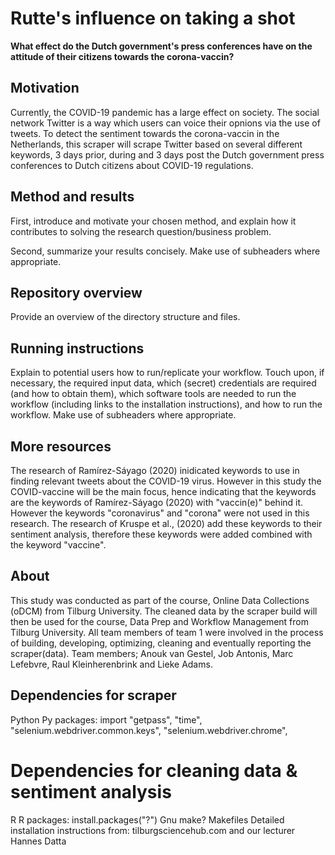 # Rutte's influence on taking a shot

__What effect do the Dutch government's press conferences have on the attitude of their citizens towards the corona-vaccin?__

## Motivation
Currently, the COVID-19 pandemic has a large effect on society. The social network Twitter is a way which users can voice their opnions via the use of tweets. To detect the sentiment towards the corona-vaccin in the Netherlands, this scraper will scrape Twitter based on several different keywords, 3 days prior, during and 3 days post the Dutch government press conferences to Dutch citizens about COVID-19 regulations. 

## Method and results

First, introduce and motivate your chosen method, and explain how it contributes to solving the research question/business problem.

Second, summarize your results concisely. Make use of subheaders where appropriate.

## Repository overview

Provide an overview of the directory structure and files.

## Running instructions

Explain to potential users how to run/replicate your workflow. Touch upon, if necessary, the required input data, which (secret) credentials are required (and how to obtain them), which software tools are needed to run the workflow (including links to the installation instructions), and how to run the workflow. Make use of subheaders where appropriate.

## More resources

The research of Ramírez-Sáyago (2020) inidicated keywords to use in finding relevant tweets about the COVID-19 virus. However in this study the COVID-vaccine will be the main focus, hence indicating that the keywords are the keywords of Ramírez-Sáyago (2020) with "vaccin(e)" behind it. However the keywords "coronavirus" and "corona" were not used in this research. The research of Kruspe et al., (2020) add these keywords to their sentiment analysis, therefore these keywords were added combined with the keyword "vaccine".

## About
This study was conducted as part of the course, Online Data Collections (oDCM) from Tilburg University. The cleaned data by the scraper build will then be used for the course, Data Prep and Workflow Management from Tilburg University. All team members of team 1 were involved in the process of building, developing, optimizing, cleaning and eventually reporting the scraper(data). Team members; Anouk van Gestel, Job Antonis, Marc Lefebvre, Raul Kleinherenbrink and Lieke Adams.

## Dependencies for scraper
Python
Py packages: import "getpass", "time", "selenium.webdriver.common.keys", "selenium.webdriver.chrome",  

# Dependencies for cleaning data & sentiment analysis
R
R packages: install.packages("?")
Gnu make?
Makefiles
Detailed installation instructions from: tilburgsciencehub.com and our lecturer Hannes Datta
